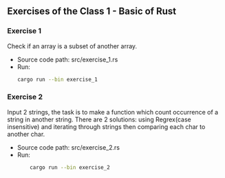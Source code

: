 
##  Exercises of the Class 1 - Basic of Rust
### Exercise 1
Check if an array is a subset of another array.
- Source code path: src/exercise_1.rs
- Run: 
    ```sh 
    cargo run --bin exercise_1
    ```

### Exercise 2
Input 2 strings, the task is to make a function which count occurrence of a string in another string.
There are 2 solutions: using Regrex(case insensitive) and iterating through strings then comparing each char to another char.
- Source code path: src/exercise_2.rs
- Run: 
    ```sh
        cargo run --bin exercise_2
    ```